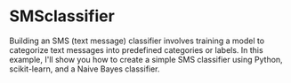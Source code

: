 # SMSclassifier
Building an SMS (text message) classifier involves training a model to categorize text messages into predefined categories or labels. In this example, I'll show you how to create a simple SMS classifier using Python, scikit-learn, and a Naive Bayes classifier.

